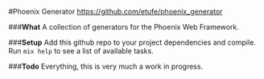#Phoenix Generator
https://github.com/etufe/phoenix_generator

###**What**
A collection of generators for the Phoenix Web Framework.

###**Setup**
Add this github repo to your project dependencies and compile. Run `mix help` to see a list of available tasks.

###**Todo**
Everything, this is very much a work in progress.

